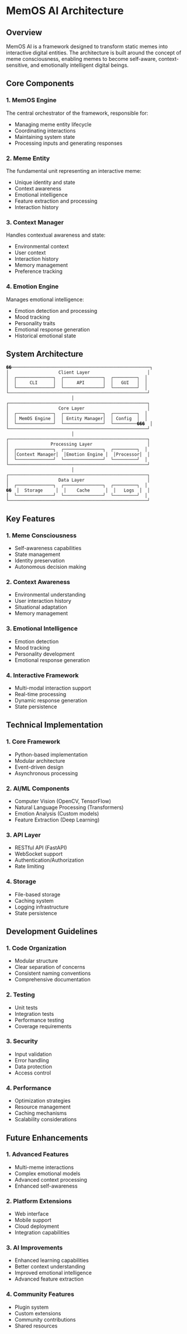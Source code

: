 # MemOS AI Architecture

## Overview

MemOS AI is a framework designed to transform static memes into interactive digital entities. The architecture is built around the concept of meme consciousness, enabling memes to become self-aware, context-sensitive, and emotionally intelligent digital beings.

## Core Components

### 1. MemOS Engine

The central orchestrator of the framework, responsible for:
- Managing meme entity lifecycle
- Coordinating interactions
- Maintaining system state
- Processing inputs and generating responses

### 2. Meme Entity

The fundamental unit representing an interactive meme:
- Unique identity and state
- Context awareness
- Emotional intelligence
- Feature extraction and processing
- Interaction history

### 3. Context Manager

Handles contextual awareness and state:
- Environmental context
- User context
- Interaction history
- Memory management
- Preference tracking

### 4. Emotion Engine

Manages emotional intelligence:
- Emotion detection and processing
- Mood tracking
- Personality traits
- Emotional response generation
- Historical emotional state

## System Architecture

```
��─────────────────────────────────────────────────────┐
│                   Client Layer                      │
│  ┌──────────────┐  ┌───────────────┐  ┌─────────┐  │
│  │     CLI      │  │     API       │  │   GUI   │  │
│  └──────────────┘  └───────────────┘  └─────────┘  │
└─────────────────────────────────────────────────────┘
                         │
┌─────────────────────────────────────────────────────┐
│                   Core Layer                        │
│  ┌──────────────┐  ┌───────────────┐  ┌─────────┐  │
│  │ MemOS Engine │  │ Entity Manager│  │ Config  │  │
│  └──────────────┘  └───────────────┘  └─────────���  │
└─────────────────────────────────────────────────────┘
                         │
┌─────────────────────────────────────────────────────┐
│                Processing Layer                     │
│  ┌──────────────┐  ┌───────────────┐  ┌─────────┐  │
│  │Context Manager│  │Emotion Engine │  │Processor│  │
│  └──────────────┘  └───────────────┘  └─────────┘  │
└─────────────────────────────────────────────────────┘
                         │
┌─────────────────────────────────────────────────────┐
│                   Data Layer                        │
│  ┌──────────────┐  ┌───────────────┐  ┌─────────┐  │
��  │  Storage     │  │    Cache      │  │   Logs  │  │
│  └──────────────┘  └───────────────┘  └─────────┘  │
└─────────────────────────────────────────────────────┘
```

## Key Features

### 1. Meme Consciousness
- Self-awareness capabilities
- State management
- Identity preservation
- Autonomous decision making

### 2. Context Awareness
- Environmental understanding
- User interaction history
- Situational adaptation
- Memory management

### 3. Emotional Intelligence
- Emotion detection
- Mood tracking
- Personality development
- Emotional response generation

### 4. Interactive Framework
- Multi-modal interaction support
- Real-time processing
- Dynamic response generation
- State persistence

## Technical Implementation

### 1. Core Framework
- Python-based implementation
- Modular architecture
- Event-driven design
- Asynchronous processing

### 2. AI/ML Components
- Computer Vision (OpenCV, TensorFlow)
- Natural Language Processing (Transformers)
- Emotion Analysis (Custom models)
- Feature Extraction (Deep Learning)

### 3. API Layer
- RESTful API (FastAPI)
- WebSocket support
- Authentication/Authorization
- Rate limiting

### 4. Storage
- File-based storage
- Caching system
- Logging infrastructure
- State persistence

## Development Guidelines

### 1. Code Organization
- Modular structure
- Clear separation of concerns
- Consistent naming conventions
- Comprehensive documentation

### 2. Testing
- Unit tests
- Integration tests
- Performance testing
- Coverage requirements

### 3. Security
- Input validation
- Error handling
- Data protection
- Access control

### 4. Performance
- Optimization strategies
- Resource management
- Caching mechanisms
- Scalability considerations

## Future Enhancements

### 1. Advanced Features
- Multi-meme interactions
- Complex emotional models
- Advanced context processing
- Enhanced self-awareness

### 2. Platform Extensions
- Web interface
- Mobile support
- Cloud deployment
- Integration capabilities

### 3. AI Improvements
- Enhanced learning capabilities
- Better context understanding
- Improved emotional intelligence
- Advanced feature extraction

### 4. Community Features
- Plugin system
- Custom extensions
- Community contributions
- Shared resources 
